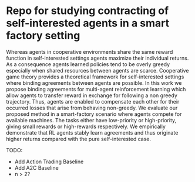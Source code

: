 # Repo for studying contracting of self-interested agents in a smart factory setting
       
Whereas agents in cooperative environments share the same reward function in self-interested settings agents maximize their individual returns. As a consequence agents learned policies tend to be overly greedy especially when shared resources between agents are scarce. Cooperative game theory provides a theoretical framework for self-interested settings where binding agreements between agents are possible. In this work we propose binding agreements for multi-agent reinforcement learning which allow agents to transfer reward in exchange for following a non greedy trajectory. Thus, agents are enabled to compensate each other for their occurred losses that arise from behaving non-greedy. We evaluate our proposed method in a smart-factory scenario where agents compete for available machines. The tasks either have low-priority or high-priority, giving small rewards or high-rewards respectively. We empirically demonstrate that RL agents stably learn agreements and thus originate higher returns compared with the pure self-interested case.

 
 TODO: 
 
 - Add Action Trading Baseline
 - Add A2C Baseline
 - n > 2?
 

 